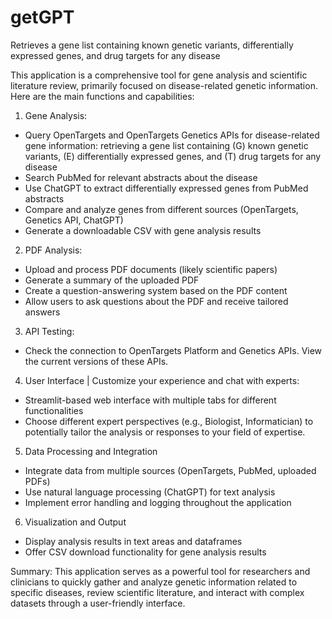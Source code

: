 # getGPT
Retrieves a gene list containing known genetic variants, differentially expressed genes, and drug targets for any disease

This application is a comprehensive tool for gene analysis and scientific literature review, primarily focused on disease-related genetic information. Here are the main functions and capabilities:

1) Gene Analysis:
   
- Query OpenTargets and OpenTargets Genetics APIs for disease-related gene information: retrieving a gene list containing (G) known genetic variants, (E) differentially expressed genes, and (T) drug targets for any disease
- Search PubMed for relevant abstracts about the disease
- Use ChatGPT to extract differentially expressed genes from PubMed abstracts
- Compare and analyze genes from different sources (OpenTargets, Genetics API, ChatGPT)
- Generate a downloadable CSV with gene analysis results

2) PDF Analysis:
   
- Upload and process PDF documents (likely scientific papers)
- Generate a summary of the uploaded PDF
- Create a question-answering system based on the PDF content
- Allow users to ask questions about the PDF and receive tailored answers

3) API Testing:
- Check the connection to OpenTargets Platform and Genetics APIs. View the current versions of these APIs.

4) User Interface | Customize your experience and chat with experts:
- Streamlit-based web interface with multiple tabs for different functionalities
- Choose different expert perspectives (e.g., Biologist, Informatician) to potentially tailor the analysis or responses to your field of expertise.

5) Data Processing and Integration
- Integrate data from multiple sources (OpenTargets, PubMed, uploaded PDFs)
- Use natural language processing (ChatGPT) for text analysis
- Implement error handling and logging throughout the application

6) Visualization and Output
- Display analysis results in text areas and dataframes
- Offer CSV download functionality for gene analysis results

Summary:
This application serves as a powerful tool for researchers and clinicians to quickly gather and analyze genetic information related to specific diseases, review scientific literature, and interact with complex datasets through a user-friendly interface.
